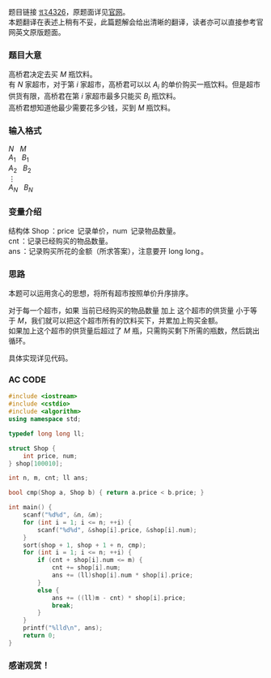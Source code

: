 题目链接 [$\mathfrak{AT4326}$](https://www.luogu.com.cn/problem/AT4326)，原题面详见[官网](https://atcoder.jp/contests/abc121/tasks/abc121_c)。  
本题翻译在表述上稍有不妥，此篇题解会给出清晰的翻译，读者亦可以直接参考官网英文原版题面。

### 题目大意
高桥君决定去买 $M$ 瓶饮料。  
有 $N$ 家超市，对于第 $i$ 家超市，高桥君可以以 $A_i$ 的单价购买一瓶饮料。但是超市供货有限，高桥君在第 $i$ 家超市最多只能买 $B_i$ 瓶饮料。  
高桥君想知道他最少需要花多少钱，买到 $M$ 瓶饮料。

### 输入格式
$N\ \ \ M$  
$A_1\ \ \ B_1$  
$A_2\ \ \ B_2$  
$\vdots$  
$A_N\ \ \ B_N$

### 变量介绍
结构体 $\operatorname{Shop}$：$\operatorname{price}$ 记录单价，$\operatorname{num}$ 记录物品数量。  
$\operatorname{cnt}$：记录已经购买的物品数量。  
$\operatorname{ans}$：记录购买所花的金额（所求答案），注意要开 $\operatorname{long\ long}$。

### 思路
本题可以运用贪心的思想，将所有超市按照单价升序排序。

对于每一个超市，如果 当前已经购买的物品数量 加上 这个超市的供货量 小于等于 $M$，我们就可以把这个超市所有的饮料买下，并累加上购买金额。  
如果加上这个超市的供货量后超过了 $M$ 瓶，只需购买剩下所需的瓶数，然后跳出循环。

具体实现详见代码。

### AC CODE
```cpp
#include <iostream>
#include <cstdio>
#include <algorithm>
using namespace std;

typedef long long ll;

struct Shop {
	int price, num;
} shop[100010];

int n, m, cnt; ll ans;

bool cmp(Shop a, Shop b) { return a.price < b.price; }

int main() {
	scanf("%d%d", &n, &m);
	for (int i = 1; i <= n; ++i) {
		scanf("%d%d", &shop[i].price, &shop[i].num);
	}
	sort(shop + 1, shop + 1 + n, cmp);
	for (int i = 1; i <= n; ++i) {
		if (cnt + shop[i].num <= m) {
			cnt += shop[i].num;
			ans += (ll)shop[i].num * shop[i].price;
		}
		else {
			ans += ((ll)m - cnt) * shop[i].price;
			break;
		}
	}
	printf("%lld\n", ans);
	return 0;
}
```

### 感谢观赏！
